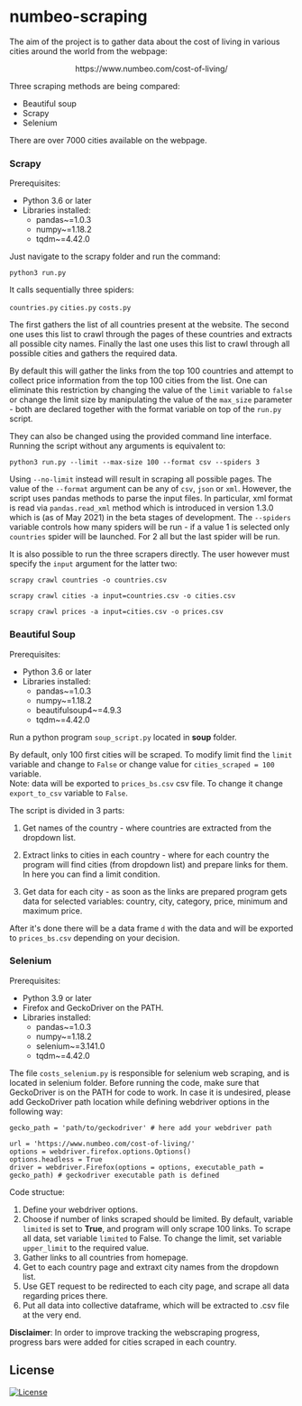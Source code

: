 # numbeo-scraping

The aim of the project is to gather data about the cost of living in various cities around the world from the webpage:

<p align="center"> https://www.numbeo.com/cost-of-living/ </p>

Three scraping methods are being compared:

* Beautiful soup
* Scrapy
* Selenium

There are over 7000 cities available on the webpage.

### Scrapy

Prerequisites:

* Python 3.6 or later
* Libraries installed:  
    - pandas~=1.0.3
    - numpy~=1.18.2
    - tqdm~=4.42.0

Just navigate to the scrapy folder and run the command:

``python3 run.py``

It calls sequentially three spiders:

``countries.py``
``cities.py``
``costs.py``

The first gathers the list of all countries present at the website. The second one uses this list to crawl through the pages of these countries and extracts all possible city names. Finally the last one uses this list to crawl through all possible cities and gathers the required data.

By default this will gather the links from the top 100 countries and attempt to collect price information from the top 100 cities from the list. One can eliminate this restriction by changing the value of the ``limit`` variable to ``false`` or change the limit size by manipulating the value of the ``max_size`` parameter - both are declared together with the format variable on top of the ``run.py`` script.

They can also be changed using the provided command line interface. Running the script without any arguments is equivalent to:

``python3 run.py --limit --max-size 100 --format csv --spiders 3``

Using ``--no-limit`` instead will result in scraping all possible pages. The value of the ``--format`` argument can be any of ``csv``, ``json`` or ``xml``. However, the script uses pandas methods to parse the input files. In particular, xml format is read via ``pandas.read_xml`` method which is introduced in version 1.3.0 which is (as of May 2021) in the beta stages of development. The ``--spiders`` variable controls how many spiders will be run - if a value 1 is selected only ``countries`` spider will be launched. For 2 all but the last spider will be run.

It is also possible to run the three scrapers directly. The user however must specify the ``input`` argument for the latter two:

``scrapy crawl countries -o countries.csv``

``scrapy crawl cities -a input=countries.csv -o cities.csv``

``scrapy crawl prices -a input=cities.csv -o prices.csv``


### Beautiful Soup

Prerequisites:

* Python 3.6 or later
* Libraries installed:  
    - pandas~=1.0.3
    - numpy~=1.18.2
    - beautifulsoup4~=4.9.3
    - tqdm~=4.42.0

Run a python program  `soup_script.py` located in **soup** folder. 

By default, only 100 first cities will be scraped. 
To modify limit find the `limit` variable and change to `False` 
or change value for `cities_scraped = 100` variable.  
Note: data will be exported to `prices_bs.csv` csv file. To change it change `export_to_csv` variable to `False`. 

The script is divided in 3 parts: 

1. Get names of the country - where countries are extracted from the dropdown list.

2. Extract links to cities in each country - where for each country the program will find cities (from dropdown list) and prepare links for them. In here you can find a limit condition. 

3. Get data for each city - as soon as the links are prepared program gets data for selected variables: country, city, category, price, minimum  and maximum price. 

After it's done there will be a data frame `d` with the data and will be
exported to `prices_bs.csv` depending on your decision. 



### Selenium

Prerequisites:

* Python 3.9 or later
* Firefox and GeckoDriver on the PATH.
* Libraries installed:  
    - pandas~=1.0.3
    - numpy~=1.18.2
    - selenium~=3.141.0
    - tqdm~=4.42.0

The file `costs_selenium.py` is responsible for selenium web scraping, and is located in selenium folder.
Before running the code, make sure that GeckoDriver is on the PATH for code to work. In case it is undesired, please add GeckoDriver path location while defining webdriver options in the following way:

```
gecko_path = 'path/to/geckodriver' # here add your webdriver path

url = 'https://www.numbeo.com/cost-of-living/'
options = webdriver.firefox.options.Options()
options.headless = True
driver = webdriver.Firefox(options = options, executable_path = gecko_path) # geckodriver executable path is defined
```

Code structue:

1. Define your webdriver options.
2. Choose if number of links scraped should be limited. By default, variable `limited` is set to **True**, and program will only scrape 100 links. To scrape all data, set variable `limited` to False. To change the limit, set variable `upper_limit` to the required value.
3. Gather links to all countries from homepage.
4. Get to each country page and extraxt city names from the dropdown list.
5. Use GET request to be redirected to each city page, and scrape all data regarding prices there.
6. Put all data into collective dataframe, which will be extracted to .csv file at the very end.

**Disclaimer**: In order to improve tracking the webscraping progress, progress bars were added for cities scraped in each country.


## License

[![License](https://img.shields.io/badge/License-Apache%202.0-blue.svg)](https://opensource.org/licenses/Apache-2.0)
